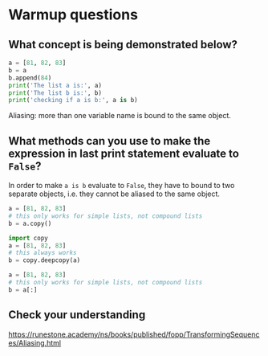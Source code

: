 # Warmup questions

## What concept is being demonstrated below?

```python
a = [81, 82, 83]
b = a
b.append(84)
print('The list a is:', a)
print('The list b is:', b)
print('checking if a is b:', a is b)
```

Aliasing: more than one variable name is bound to the same object.

## What methods can you use to make the expression in last print statement evaluate to `False`?

In order to make `a is b` evaluate to `False`, they have to bound to two
separate objects, i.e. they cannot be aliased to the same object.

```python
a = [81, 82, 83]
# this only works for simple lists, not compound lists
b = a.copy()
```

```python
import copy
a = [81, 82, 83]
# this always works
b = copy.deepcopy(a)
```

```python
a = [81, 82, 83]
# this only works for simple lists, not compound lists
b = a[:]
```

## Check your understanding

https://runestone.academy/ns/books/published/fopp/TransformingSequences/Aliasing.html
